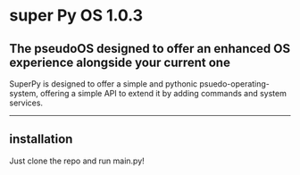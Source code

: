 # super Py OS 1.0.3
## The pseudoOS designed to offer an enhanced OS experience alongside your current one

SuperPy is designed to offer a simple and pythonic psuedo-operating-system, offering a simple API to extend it by adding
commands and system services.

-----

## installation

Just clone the repo and run main.py!